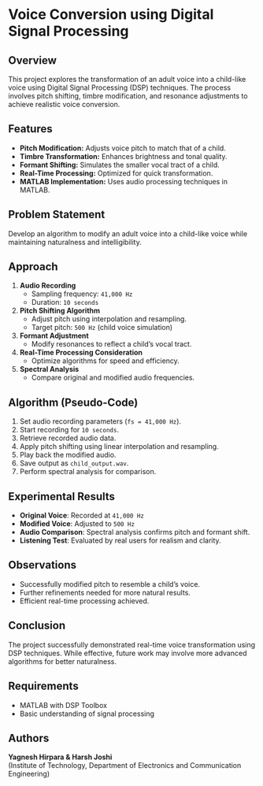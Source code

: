 # Voice Conversion using Digital Signal Processing

## Overview
This project explores the transformation of an adult voice into a child-like voice using Digital Signal Processing (DSP) techniques. The process involves pitch shifting, timbre modification, and resonance adjustments to achieve realistic voice conversion.

## Features
- **Pitch Modification:** Adjusts voice pitch to match that of a child.
- **Timbre Transformation:** Enhances brightness and tonal quality.
- **Formant Shifting:** Simulates the smaller vocal tract of a child.
- **Real-Time Processing:** Optimized for quick transformation.
- **MATLAB Implementation:** Uses audio processing techniques in MATLAB.

## Problem Statement
Develop an algorithm to modify an adult voice into a child-like voice while maintaining naturalness and intelligibility.

## Approach
1. **Audio Recording**
   - Sampling frequency: `41,000 Hz`
   - Duration: `10 seconds`
2. **Pitch Shifting Algorithm**
   - Adjust pitch using interpolation and resampling.
   - Target pitch: `500 Hz` (child voice simulation)
3. **Formant Adjustment**
   - Modify resonances to reflect a child’s vocal tract.
4. **Real-Time Processing Consideration**
   - Optimize algorithms for speed and efficiency.
5. **Spectral Analysis**
   - Compare original and modified audio frequencies.

## Algorithm (Pseudo-Code)
1. Set audio recording parameters (`fs = 41,000 Hz`).
2. Start recording for `10 seconds`.
3. Retrieve recorded audio data.
4. Apply pitch shifting using linear interpolation and resampling.
5. Play back the modified audio.
6. Save output as `child_output.wav`.
7. Perform spectral analysis for comparison.


## Experimental Results
- **Original Voice**:  Recorded at `41,000 Hz`
- **Modified Voice**:  Adjusted to `500 Hz`
- **Audio Comparison**: Spectral analysis confirms pitch and formant shift.
- **Listening Test**: Evaluated by real users for realism and clarity.

## Observations
- Successfully modified pitch to resemble a child’s voice.
- Further refinements needed for more natural results.
- Efficient real-time processing achieved.

## Conclusion
The project successfully demonstrated real-time voice transformation using DSP techniques. While effective, future work may involve more advanced algorithms for better naturalness.

## Requirements
- MATLAB with DSP Toolbox
- Basic understanding of signal processing



## Authors
**Yagnesh Hirpara & Harsh Joshi**  
(Institute of Technology, Department of Electronics and Communication Engineering)

